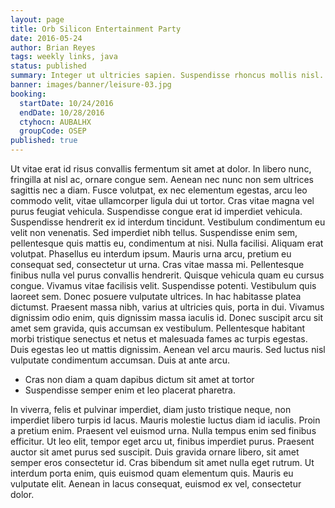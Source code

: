 ```yaml
---
layout: page
title: Orb Silicon Entertainment Party
date: 2016-05-24
author: Brian Reyes
tags: weekly links, java
status: published
summary: Integer ut ultricies sapien. Suspendisse rhoncus mollis nisl.
banner: images/banner/leisure-03.jpg
booking:
  startDate: 10/24/2016
  endDate: 10/28/2016
  ctyhocn: AUBALHX
  groupCode: OSEP
published: true
---
```

Ut vitae erat id risus convallis fermentum sit amet at dolor. In libero nunc, fringilla at nisl ac, ornare congue sem. Aenean nec nunc non sem ultrices sagittis nec a diam. Fusce volutpat, ex nec elementum egestas, arcu leo commodo velit, vitae ullamcorper ligula dui ut tortor. Cras vitae magna vel purus feugiat vehicula. Suspendisse congue erat id imperdiet vehicula. Suspendisse hendrerit ex id interdum tincidunt. Vestibulum condimentum eu velit non venenatis. Sed imperdiet nibh tellus. Suspendisse enim sem, pellentesque quis mattis eu, condimentum at nisi. Nulla facilisi. Aliquam erat volutpat. Phasellus eu interdum ipsum. Mauris urna arcu, pretium eu consequat sed, consectetur ut urna.
Cras vitae massa mi. Pellentesque finibus nulla vel purus convallis hendrerit. Quisque vehicula quam eu cursus congue. Vivamus vitae facilisis velit. Suspendisse potenti. Vestibulum quis laoreet sem. Donec posuere vulputate ultrices. In hac habitasse platea dictumst. Praesent massa nibh, varius at ultricies quis, porta in dui. Vivamus dignissim odio enim, quis dignissim massa iaculis id. Donec suscipit arcu sit amet sem gravida, quis accumsan ex vestibulum. Pellentesque habitant morbi tristique senectus et netus et malesuada fames ac turpis egestas. Duis egestas leo ut mattis dignissim. Aenean vel arcu mauris. Sed luctus nisl vulputate condimentum accumsan. Duis at ante arcu.

* Cras non diam a quam dapibus dictum sit amet at tortor
* Suspendisse semper enim et leo placerat pharetra.

In viverra, felis et pulvinar imperdiet, diam justo tristique neque, non imperdiet libero turpis id lacus. Mauris molestie luctus diam id iaculis. Proin a pretium enim. Praesent vel euismod urna. Nulla tempus enim sed finibus efficitur. Ut leo elit, tempor eget arcu ut, finibus imperdiet purus. Praesent auctor sit amet purus sed suscipit. Duis gravida ornare libero, sit amet semper eros consectetur id. Cras bibendum sit amet nulla eget rutrum. Ut interdum porta enim, quis euismod quam elementum quis. Mauris eu vulputate elit. Aenean in lacus consequat, euismod ex vel, consectetur dolor.
